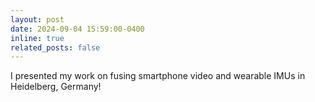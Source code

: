 ```yaml
---
layout: post
date: 2024-09-04 15:59:00-0400
inline: true
related_posts: false
---
```


I presented my work on fusing smartphone video and wearable IMUs in Heidelberg, Germany!